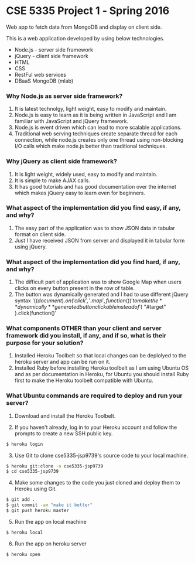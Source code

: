 # CSE 5335 Project 1 ‐ Spring 2016

Web app to fetch data from MongoDB and display on client side.

This is a web application developed by using below technologies.

- Node.js - server side framework
- jQuery - client side framework
- HTML 
- CSS
- RestFul web services
- DBaaS MongoDB (mlab)

### Why Node.js as server side framework?

1. It is latest technolgy, light weight, easy to modify and maintain.
2. Node.js is easy to learn as it is being written in JavaScript and I am familiar with JavaScript and jQuery framework.
2. Node.js is event driven which can lead to more scalable applications.
3. Traditional web serving techniques create separate thread for each connection, while node.js creates only one thread using non-blocking I/O calls which make node.js better than traditional techniques.

### Why jQuery as client side framework?

1. It is light weight, widely used, easy to modify and maintain.
2. It is simple to make AJAX calls.
3. It has good tutorials and has good documentation over the internet which makes jQuery easy to learn even for beginners.

### What aspect of the implementation did you find easy, if any, and why?

1. The easy part of the application was to show JSON data in tabular format on client side.
2. Just I have received JSON from server and displayed it in tabular form using jQuery.

### What aspect of the implementation did you find hard, if any, and why? 

1. The difficult part of application was to show Google Map when users clicks on every button present in the row of table. 
2. The button was dynamically generated and I had to use different jQuery syntax '($(document).on( 'click','.map',function())' to make the **dynamically** generated button clickable instead of '$( "#target" ).click(function()'

### What components OTHER than your client and server framework did you install, if any, and if so, what is their purpose for your solution? 

1. Installed Heroku Toolbelt so that local changes can be deplolyed to the heroku server and app can be run on it.
2. Installed Ruby before installing Heroku toolbelt as I am using Ubuntu OS and as per documentation in Heroku, for Ubuntu you should install Ruby first to make the Heroku toolbelt compatible with Ubuntu.

### What Ubuntu commands are required to deploy and run your server?

1. Download and install the Heroku Toolbelt.

2. If you haven't already, log in to your Heroku account and follow the prompts to create a new SSH public key.

```sh
$ heroku login
```
3. Use Git to clone cse5335-jsp9739's source code to your local machine.

```sh
$ heroku git:clone -a cse5335-jsp9739
$ cd cse5335-jsp9739
```
4. Make some changes to the code you just cloned and deploy them to Heroku using Git.
```sh
$ git add .
$ git commit -am "make it better"
$ git push heroku master
```
5. Run the app on local machine
```sh
$ heroku local
```
6. Run the app on heroku server
```sh
$ heroku open
```
